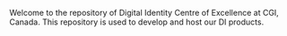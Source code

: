 Welcome to the repository of Digital Identity Centre of Excellence at CGI, Canada. This repository is used to develop and host our DI products.
